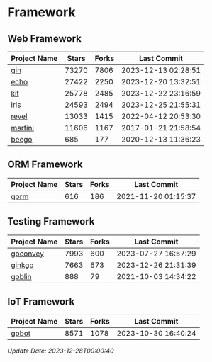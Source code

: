 # Framework

## Web Framework
| Project Name | Stars | Forks | Last Commit |
| ------------ | ----- | ----- | ----------- |
| [gin](https://github.com/gin-gonic/gin) | 73270 | 7806 | 2023-12-13 02:28:51 |
| [echo](https://github.com/labstack/echo) | 27422 | 2250 | 2023-12-20 13:32:51 |
| [kit](https://github.com/go-kit/kit) | 25778 | 2485 | 2023-12-22 23:16:59 |
| [iris](https://github.com/kataras/iris) | 24593 | 2494 | 2023-12-25 21:55:31 |
| [revel](https://github.com/revel/revel) | 13033 | 1415 | 2022-04-12 20:53:30 |
| [martini](https://github.com/go-martini/martini) | 11606 | 1167 | 2017-01-21 21:58:54 |
| [beego](https://github.com/astaxie/beego) | 685 | 177 | 2020-12-13 11:36:23 |

## ORM Framework
| Project Name | Stars | Forks | Last Commit |
| ------------ | ----- | ----- | ----------- |
| [gorm](https://github.com/jinzhu/gorm) | 616 | 186 | 2021-11-20 01:15:37 |

## Testing Framework
| Project Name | Stars | Forks | Last Commit |
| ------------ | ----- | ----- | ----------- |
| [goconvey](https://github.com/smartystreets/goconvey) | 7993 | 600 | 2023-07-27 16:57:29 |
| [ginkgo](https://github.com/onsi/ginkgo) | 7663 | 673 | 2023-12-26 21:31:39 |
| [goblin](https://github.com/franela/goblin) | 888 | 79 | 2021-10-03 14:34:22 |

## IoT Framework
| Project Name | Stars | Forks | Last Commit |
| ------------ | ----- | ----- | ----------- |
| [gobot](https://github.com/hybridgroup/gobot) | 8571 | 1078 | 2023-10-30 16:40:24 |

*Update Date: 2023-12-28T00:00:40*